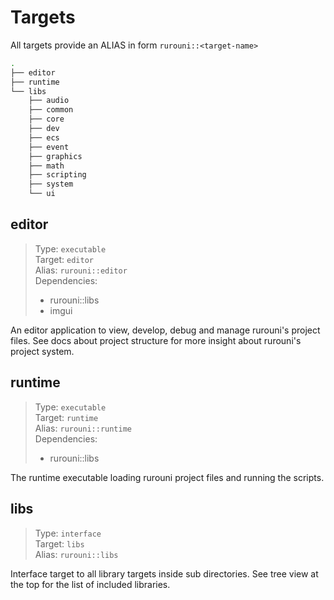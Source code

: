 # Targets
All targets provide an ALIAS in form `rurouni::<target-name>`

```sh
.
├── editor
├── runtime
└── libs
    ├── audio
    ├── common
    ├── core
    ├── dev
    ├── ecs
    ├── event
    ├── graphics
    ├── math
    ├── scripting
    ├── system
    └── ui
```

## editor
> Type: `executable`  
> Target: `editor`  
> Alias: `rurouni::editor`  
> Dependencies:
> - rurouni::libs
> - imgui

An editor application to view, develop, debug and manage rurouni's
project files. See docs about project structure for more insight about
rurouni's project system.

## runtime
> Type: `executable`  
> Target: `runtime`  
> Alias: `rurouni::runtime`  
> Dependencies:
> - rurouni::libs

The runtime executable loading rurouni project files and running the
scripts.

## libs
> Type: `interface`  
> Target: `libs`  
> Alias: `rurouni::libs`  

Interface target to all library targets inside sub directories. See 
tree view at the top for the list of included libraries.
